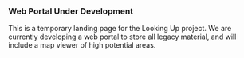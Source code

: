 
### Web Portal Under Development

This is a temporary landing page for the Looking Up project. We are currently developing a web portal to store all legacy material, and will include a map viewer of high potential areas. 
